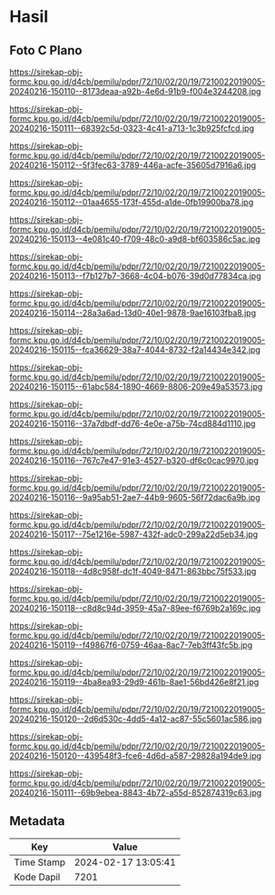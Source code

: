 # Hasil

## Foto C Plano

https://sirekap-obj-formc.kpu.go.id/d4cb/pemilu/pdpr/72/10/02/20/19/7210022019005-20240216-150110--8173deaa-a92b-4e6d-91b9-f004e3244208.jpg

https://sirekap-obj-formc.kpu.go.id/d4cb/pemilu/pdpr/72/10/02/20/19/7210022019005-20240216-150111--68392c5d-0323-4c41-a713-1c3b925fcfcd.jpg

https://sirekap-obj-formc.kpu.go.id/d4cb/pemilu/pdpr/72/10/02/20/19/7210022019005-20240216-150112--5f3fec63-3789-446a-acfe-35605d7916a6.jpg

https://sirekap-obj-formc.kpu.go.id/d4cb/pemilu/pdpr/72/10/02/20/19/7210022019005-20240216-150112--01aa4655-173f-455d-a1de-0fb19900ba78.jpg

https://sirekap-obj-formc.kpu.go.id/d4cb/pemilu/pdpr/72/10/02/20/19/7210022019005-20240216-150113--4e081c40-f709-48c0-a9d8-bf603586c5ac.jpg

https://sirekap-obj-formc.kpu.go.id/d4cb/pemilu/pdpr/72/10/02/20/19/7210022019005-20240216-150113--f7b127b7-3668-4c04-b076-39d0d77834ca.jpg

https://sirekap-obj-formc.kpu.go.id/d4cb/pemilu/pdpr/72/10/02/20/19/7210022019005-20240216-150114--28a3a6ad-13d0-40e1-9878-9ae16103fba8.jpg

https://sirekap-obj-formc.kpu.go.id/d4cb/pemilu/pdpr/72/10/02/20/19/7210022019005-20240216-150115--fca36629-38a7-4044-8732-f2a14434e342.jpg

https://sirekap-obj-formc.kpu.go.id/d4cb/pemilu/pdpr/72/10/02/20/19/7210022019005-20240216-150115--61abc584-1890-4669-8806-209e49a53573.jpg

https://sirekap-obj-formc.kpu.go.id/d4cb/pemilu/pdpr/72/10/02/20/19/7210022019005-20240216-150116--37a7dbdf-dd76-4e0e-a75b-74cd884d1110.jpg

https://sirekap-obj-formc.kpu.go.id/d4cb/pemilu/pdpr/72/10/02/20/19/7210022019005-20240216-150116--767c7e47-91e3-4527-b320-df6c0cac9970.jpg

https://sirekap-obj-formc.kpu.go.id/d4cb/pemilu/pdpr/72/10/02/20/19/7210022019005-20240216-150116--9a95ab51-2ae7-44b9-9605-56f72dac6a9b.jpg

https://sirekap-obj-formc.kpu.go.id/d4cb/pemilu/pdpr/72/10/02/20/19/7210022019005-20240216-150117--75e1216e-5987-432f-adc0-299a22d5eb34.jpg

https://sirekap-obj-formc.kpu.go.id/d4cb/pemilu/pdpr/72/10/02/20/19/7210022019005-20240216-150118--4d8c958f-dc1f-4049-8471-863bbc75f533.jpg

https://sirekap-obj-formc.kpu.go.id/d4cb/pemilu/pdpr/72/10/02/20/19/7210022019005-20240216-150118--c8d8c94d-3959-45a7-89ee-f6769b2a169c.jpg

https://sirekap-obj-formc.kpu.go.id/d4cb/pemilu/pdpr/72/10/02/20/19/7210022019005-20240216-150119--f49867f6-0759-46aa-8ac7-7eb3ff43fc5b.jpg

https://sirekap-obj-formc.kpu.go.id/d4cb/pemilu/pdpr/72/10/02/20/19/7210022019005-20240216-150119--4ba8ea93-29d9-461b-8ae1-56bd426e8f21.jpg

https://sirekap-obj-formc.kpu.go.id/d4cb/pemilu/pdpr/72/10/02/20/19/7210022019005-20240216-150120--2d6d530c-4dd5-4a12-ac87-55c5601ac586.jpg

https://sirekap-obj-formc.kpu.go.id/d4cb/pemilu/pdpr/72/10/02/20/19/7210022019005-20240216-150120--439548f3-fce6-4d6d-a587-29828a194de9.jpg

https://sirekap-obj-formc.kpu.go.id/d4cb/pemilu/pdpr/72/10/02/20/19/7210022019005-20240216-150111--69b9ebea-8843-4b72-a55d-852874319c63.jpg


## Metadata

| Key        | Value               |
| ---------- | ------------------- |
| Time Stamp | 2024-02-17 13:05:41 |
| Kode Dapil | 7201                |




